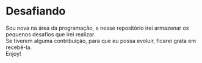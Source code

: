 # Desafiando
Sou nova na área da programação, e nesse repositório irei armazenar os pequenos desafios que irei realizar.<br>
Se tiverem alguma contribuição, para que eu possa evoluir, ficarei grata em recebê-la.<br>
Enjoy!
